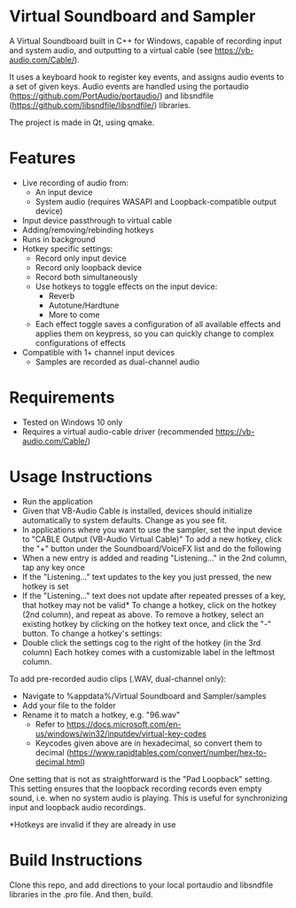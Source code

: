 # Virtual Soundboard and Sampler
A Virtual Soundboard built in C++ for Windows, capable of recording input and system audio, and outputting to a virtual cable (see https://vb-audio.com/Cable/).

It uses a keyboard hook to register key events, and assigns audio events to a set of given keys. Audio events are handled using the portaudio (https://github.com/PortAudio/portaudio/) and libsndfile (https://github.com/libsndfile/libsndfile/) libraries.

The project is made in Qt, using qmake.

# Features
  - Live recording of audio from:
    - An input device
    - System audio (requires WASAPI and Loopback-compatible output device)
  - Input device passthrough to virtual cable
  - Adding/removing/rebinding hotkeys
  - Runs in background
  - Hotkey specific settings:
    - Record only input device
    - Record only loopback device
    - Record both simultaneously
    - Use hotkeys to toggle effects on the input device:
      - Reverb
	  - Autotune/Hardtune
	  - More to come
	- Each effect toggle saves a configuration of all available effects and applies them on keypress, so you can quickly change to complex configurations of effects
  - Compatible with 1+ channel input devices
    - Samples are recorded as dual-channel audio

# Requirements
  - Tested on Windows 10 only
  - Requires a virtual audio-cable driver (recommended https://vb-audio.com/Cable/)
  
# Usage Instructions
  - Run the application
  - Given that VB-Audio Cable is installed, devices should initialize automatically to system defaults. Change as you see fit.
  - In applications where you want to use the sampler, set the input device to "CABLE Output (VB-Audio Virtual Cable)"
To add a new hotkey, click the "+" button under the Soundboard/VoiceFX list and do the following
  - When a new entry is added and reading "Listening..." in the 2nd column, tap any key once
  - If the "Listening..." text updates to the key you just pressed, the new hotkey is set
  - If the "Listening..." text does not update after repeated presses of a key, that hotkey may not be valid*
To change a hotkey, click on the hotkey (2nd column), and repeat as above.
To remove a hotkey, select an existing hotkey by clicking on the hotkey text once, and click the "-" button.
To change a hotkey's settings:
  - Double click the settings cog to the right of the hotkey (in the 3rd column)
Each hotkey comes with a customizable label in the leftmost column.
  
To add pre-recorded audio clips (.WAV, dual-channel only):
  - Navigate to %appdata%/Virtual Soundboard and Sampler/samples
  - Add your file to the folder
  - Rename it to match a hotkey, e.g. "96.wav"
    - Refer to https://docs.microsoft.com/en-us/windows/win32/inputdev/virtual-key-codes
    - Keycodes given above are in hexadecimal, so convert them to decimal (https://www.rapidtables.com/convert/number/hex-to-decimal.html)

One setting that is not as straightforward is the "Pad Loopback" setting. This setting ensures that the loopback recording records even empty sound, i.e. when no system audio is playing. This is useful for synchronizing input and loopback audio recordings.

*Hotkeys are invalid if they are already in use

# Build Instructions
Clone this repo, and add directions to your local portaudio and libsndfile libraries in the .pro file. And then, build.
